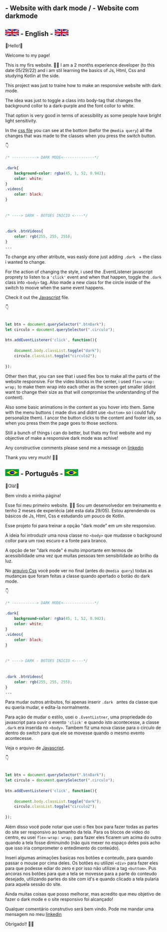 ## - Website with dark mode / - Website com darkmode

## ![](images/uk-ico.jpg) - English - ![](images/uk-ico.jpg)

🌟Hello!🌟 

Welcome to my page! 

This is my firs website. 👨‍🎓 I am a 2 months experience developer (to this date 05/29/22) and i am stil learning the basics of Js, Html, Css and studying Kotlin at the side. 

This project was just to traine how to make an responsive website with dark mode.

The idea was just to toggle a class into body-tag that changes the background collor to a dark-purple and the font collor to white.

That option is very good in terms of acessibility as some people have bright light sensitivity. 

In the [css file](styles/style.css) you can see at the bottom (befor the ``` @media query ```) all the changes that was made to the classes when you press the switch button. 

👇

```css
/* -----------> DARK MODE<--------------*/

.dark{
    background-color: rgba(45, 1, 52, 0.942);
    color: white;
}
.videos{
    color: black;
}


/* ----> DARK - BOTOES INICIO <----*/


.dark .btnVideos{
    color: rgb(255, 255, 255);
}
...
```

To change any other atribute, was easly done just adding ```.dark ``` + the class i wanted to change.

For the action of changing the style, i used the .EventListener javascript proprety to listen to a ```'click'``` event and when that happen, toggle the ```.dark``` class into ```<body>``` tag. Also made a new class for the circle inside of the switch to moove when the same event happens. 

Check it out the [Javascript](script.js) file.

👇

```js

let btn = document.querySelector(".btnDark");
let circulo = document.querySelector(".circulo");

btn.addEventListener('click', function(){

    document.body.classList.toggle("dark");
    circulo.classList.toggle("circulo2");

});
```

Other then that, you can see that i used flex box to make all the parts of the website responsive. For the video blocks in the center, i used ```flex-wrap: wrap;``` to make them wrap into each other as the screen get smaller (didnt want to change their size as that will compromise the understanding of the content).

Also some basic animations in the content as you hover into them. Same with the menu buttons ( made divs and didnt use ```<buttom>``` so i could fully personalize them). I ancor the button clicks to the content and footer ids, so when you press them the page goes to those sections.

Still a bunch of things i can do better, but thats my first website and my objective of make a responsive dark mode was achive! 

Any constructive comments please send me a message on [linkedin](https://www.linkedin.com/in/paulo-rafael-faria-dos-santos-a2ba65235/)

Thank you very much! 👋🙂

## ![](images/br-ico.jpg) - Português - ![](images/br-ico.jpg)

🌟Olá!🌟

 Bem vindo a minha página! 

Esse foi meu primeiro website. 👨‍🎓 Sou um desenvolvedor em treinamento e tenho 2 meses de experiêcia (até esta data 29/05). Estou aprendendo os básicos de Js, Html, Css e estudando um pouco de Kotlin.

Esse projeto foi para treinar a opção "dark mode" em um site responsivo. 

A ideia foi introduzir uma nova classe no ```<body>``` que mudasse o background collor para um roxo escuro e a fonte para branco.

A opção de ter "dark mode" é muito importante em termos de acessibilidade uma vez que muitas pessoas tem sensibilidade ao brilho da luz. 

No [arquivo Css](styles/style.css) você pode ver no final (antes do ``` @media query ```) todas as mudanças que foram feitas a classe quando apertado o botão do dark mode.

👇

```css
/* -----------> DARK MODE<--------------*/

.dark{
    background-color: rgba(45, 1, 52, 0.942);
    color: white;
}
.videos{
    color: black;
}


/* ----> DARK - BOTOES INICIO <----*/


.dark .btnVideos{
    color: rgb(255, 255, 255);
}
...
```

Para mudar outros atributos, foi apenas inserir ```.dark ``` antes da classe que eu queria mudar, e edita-la normalmente.

Para ação de mudar o estilo, usei o ```.EventListner```, uma propriedade do javascript para ouvir o evento ```'click'``` e quando isto acontecesse, a classe ```.dark``` era inserida no ```<body>```. Tambem fiz uma nova classe para o círculo de dentro do switch para que ele se movesse quando o mesmo evento acontecesse. 

Veja o arquivo de [Javascript](script.js).

👇

```js

let btn = document.querySelector(".btnDark");
let circulo = document.querySelector(".circulo");

btn.addEventListener('click', function(){

    document.body.classList.toggle("dark");
    circulo.classList.toggle("circulo2");

});
```

Além disso você pode notar que usei o flex box para fazer todas as partes do site ser responsivo ao tamanho da tela. Para os blocos de video do centro, eu usei ```flex-wrap: wrap;``` para fazer eles ficarem um acima do outro quando a tela fosse diminuindo (não quis mexer no espaço deles pois acho que isso iria comprometer o entedimento do conteúdo).

Inseri algumas animações basicas nos botões e conteudo, para quando passar o mouse por cima deles. Os botões eu utilizei ```<div>``` para fazer eles para que podesse ediar do zero e por isso não utilizei a tag ```<buttom>```. Pus ancoras nos botões para que a tela se movesse para a parte do conteudo desejado, utilizando partes do site com id's e quando clicado a tela pularia para aquela sessão do site. 

Ainda muitas coisas que posso melhorar, mas acredito que meu objetivo de fazer o dark mode e o site responsivo foi alcançado! 

Qualquer comentário construtivo será bem vindo. Pode me mandar uma mensagem no meu [linkedin](https://www.linkedin.com/in/paulo-rafael-faria-dos-santos-a2ba65235/)

Obrigado!! 👋🙂